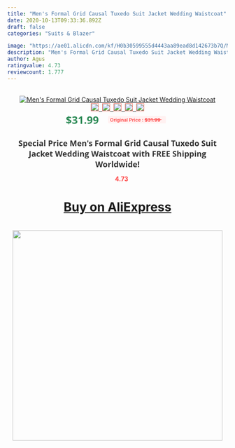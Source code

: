 ```yaml
---
title: "Men's Formal Grid Causal Tuxedo Suit Jacket Wedding Waistcoat"
date: 2020-10-13T09:33:36.892Z
draft: false
categories: "Suits & Blazer"

image: "https://ae01.alicdn.com/kf/H0b30599555d4443aa89ead8d142673b7Q/Men-s-Formal-Grid-Causal-Tuxedo-Suit-Jacket-Wedding-Waistcoat.jpg"
description: "Men's Formal Grid Causal Tuxedo Suit Jacket Wedding Waistcoat"
author: Agus
ratingvalue: 4.73
reviewcount: 1.777
---
```

<br>
<div style="text-align: center;">
<a href="https://s.click.aliexpress.com/e/_9wASx3" target="_blank" rel="nofollow noopener noreferrer"><img alt="Men's Formal Grid Causal Tuxedo Suit Jacket Wedding Waistcoat" class="magnifier-image" src="https://ae01.alicdn.com/kf/H0b30599555d4443aa89ead8d142673b7Q/Men-s-Formal-Grid-Causal-Tuxedo-Suit-Jacket-Wedding-Waistcoat.jpg_640x640.jpg">
<br>
<img style="border:1px solid salmon" src="https://ae01.alicdn.com/kf/H0b30599555d4443aa89ead8d142673b7Q/Men-s-Formal-Grid-Causal-Tuxedo-Suit-Jacket-Wedding-Waistcoat.jpg_120x120.jpg">&nbsp;&nbsp;<img style="border:1px solid salmon" src="_120x120.jpg">&nbsp;&nbsp;<img style="border:1px solid salmon" src="_120x120.jpg">&nbsp;&nbsp;<img style="border:1px solid salmon" src="_120x120.jpg">&nbsp;&nbsp;<img style="border:1px solid salmon" src="_120x120.jpg"></a></div><br0>
<div style="text-align: center;"><span style="background-color: white; border: 0px; box-sizing: border-box; color: seagreen; display: inline-block; font-family: &quot;open sans&quot; , &quot;arial&quot; , &quot;helvetica&quot; , sans-serif , &quot;heiti&quot;; font-size: 24px; font-stretch: inherit; font-weight: 700; line-height: inherit; margin: 0px 10px 0px 0px; padding: 0px; vertical-align: middle;">$31.99 </span>
<span style="background: rgb(255 , 241 , 241); border-radius: 3px; border: 0px; box-sizing: border-box; color: #ff4747; display: inline-block; font-family: inherit; font-size: 12px; font-stretch: inherit; font-style: inherit; font-variant: inherit; font-weight: 600; line-height: inherit; margin: 0px; padding: 2px 5px; transform: scale(0.9); vertical-align: middle;">Original Price : <b style="text-decoration: line-through;">$31.99 </b> &nbsp;&nbsp;</span></div>
<h1 style="color: #333333; display: inline-block; font-family: &quot;open sans&quot; , &quot;arial&quot; , &quot;helvetica&quot; , sans-serif , &quot;heiti&quot;; font-size: 18px; font-stretch: inherit; font-weight: 700; text-align: center;">Special Price Men's Formal Grid Causal Tuxedo Suit Jacket Wedding Waistcoat with FREE Shipping Worldwide!</h1>
<div style="color: #ff4747; text-align: center;">
<img src="https://4.bp.blogspot.com/-M0ZcTcb-5uY/XleCXlxnR4I/AAAAAAAAAEc/OrjgMkXV1oMQFaCRZj5HQwOCBcu3w1FegCPcBGAYYCw/s1600/star.png" style="height: 15px;">&nbsp;<b>4.73</b></div>
<div class="button_cont" align="center"><a class="buynow_a" href="https://s.click.aliexpress.com/e/_9wASx3" target="_blank" rel="nofollow noopener noreferrer"><H1>Buy on AliExpress</H1></a></div><br>
<div class="separator" style="clear: both; text-align: center;">
<img src="https://lh3.googleusercontent.com/-pTy5HemUv9M/XlePHvY0dAI/AAAAAAAAAE4/0nX5iRUoIWY8eMW9Dpxeirr157OZliDIgCLcBGAsYHQ/s1600/badge.gif" width="480">
</div>
